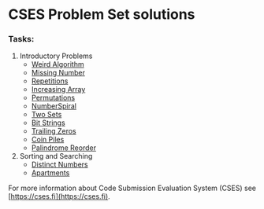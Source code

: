 # CSES Problem Set solutions

### Tasks:
1. Introductory Problems
   * [Weird Algorithm](./WeirdAlgorithm) 
   * [Missing Number](./MissingNumber)
   * [Repetitions](./Repetitions)
   * [Increasing Array](./IncreasingArray)
   * [Permutations](./Permutations)
   * [NumberSpiral](./NumberSpiral)
   * [Two Sets](./TwoSets)
   * [Bit Strings](./BitStrings)
   * [Trailing Zeros](./TrailingZeros)
   * [Coin Piles](./CoinPiles)
   * [Palindrome Reorder](./PalindromeReorder)
2. Sorting and Searching
   * [Distinct Numbers](./DistinctNumbers)
   * [Apartments](./Apartments)


For more information about Code Submission Evaluation System (CSES)
see [https://cses.fi](https://cses.fi). 
